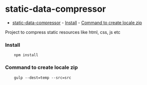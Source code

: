 

# static-data-compressor


<!-- TOC -->

- [static-data-compressor](#static-data-compressor)
        - [Install](#install)
        - [Command to create locale zip](#command-to-create-locale-zip)

<!-- /TOC -->



Project to compress static resources like html, css, js etc

### Install

```
    npm install
```
    
### Command to create locale zip

```
    gulp --dest=temp --src=src
```

